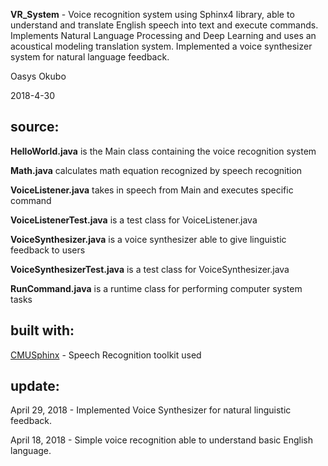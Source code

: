 **VR_System** - Voice recognition system using Sphinx4 library, able to understand and translate English speech into text and execute commands. Implements Natural Language Processing and Deep Learning and uses an acoustical modeling translation system. Implemented a voice synthesizer system for natural language feedback.

Oasys Okubo

2018-4-30

**source:**
-------------------------------------------------------------------

**HelloWorld.java** is the Main class containing the voice recognition system

**Math.java** calculates math equation recognized by speech recognition

**VoiceListener.java** takes in speech from Main and executes specific command

**VoiceListenerTest.java** is a test class for VoiceListener.java

**VoiceSynthesizer.java** is a voice synthesizer able to give linguistic feedback to users

**VoiceSynthesizerTest.java** is a test class for VoiceSynthesizer.java

**RunCommand.java** is a runtime class for performing computer system tasks


**built with:**
-------------------------------------------------------------------

[CMUSphinx](https://cmusphinx.github.io) - Speech Recognition toolkit used


**update:**
-------------------------------------------------------------------

April 29, 2018 - Implemented Voice Synthesizer for natural linguistic feedback.

April 18, 2018 - Simple voice recognition able to understand basic English language. 



